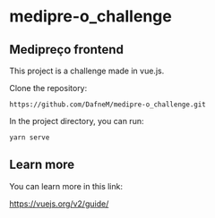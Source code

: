 # medipre-o_challenge

## Medipreço frontend

This project is a challenge made in vue.js.

Clone the repository:

`https://github.com/DafneM/medipre-o_challenge.git`

In the project directory, you can run:

`yarn serve`

## Learn more

You can learn more in this link:

https://vuejs.org/v2/guide/ 
